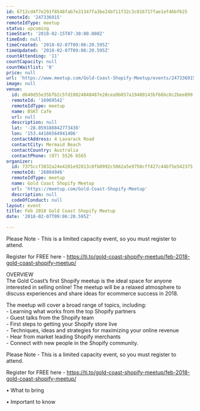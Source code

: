 ```yaml
---
id: 6712cd4f7e291f8548fab7e31347fa3be24bf11f32c3c016717fae1ef46bf625
remoteId: '247336915'
remoteIdType: meetup
status: upcoming
timeStart: '2018-02-15T07:30:00.000Z'
timeEnd: null
timeCreated: '2018-02-07T09:06:20.595Z'
timeUpdated: '2018-02-07T09:06:20.595Z'
countAttending: '11'
countCapacity: null
countWaitlist: '0'
price: null
url: 'https://www.meetup.com/Gold-Coast-Shopify-Meetup/events/247336915/'
image: null
venue:
  id: d640d55e35bfb2c5fd10824848487e28cea9b857a19480143bf66bc0c2bee899
  remoteId: '16069542'
  remoteIdType: meetup
  name: BSKT Cafe
  url: null
  description: null
  lat: '-28.059188842773438'
  lon: '153.44166564941406'
  contactAddress: 4 Lavarack Road
  contactCity: Mermaid Beach
  contactCountry: Australia
  contactPhone: (07) 5526 6565
organizer:
  id: 7375ccf3032a24e4281e92813c8fb0992c5062a5e9750cff427c44bf5e542375
  remoteId: '26804946'
  remoteIdType: meetup
  name: Gold Coast Shopify Meetup
  url: 'https://meetup.com/Gold-Coast-Shopify-Meetup'
  description: null
  codeOfConduct: null
layout: event
title: Feb 2018 Gold Coast Shopify Meetup
date: '2018-02-07T09:06:20.595Z'

---
```

<p>Please Note - This is a limited capacity event, so you must register to attend.</p> <p>Register for FREE here - <a href="https://ti.to/gold-coast-shopify-meetup/feb-2018-gold-coast-shopify-meetup/" class="linkified">https://ti.to/gold-coast-shopify-meetup/feb-2018-gold-coast-shopify-meetup/</a></p> <p>OVERVIEW<br/>The Gold Coast’s first Shopify meetup is the ideal space for anyone interested in selling online! The meetup will be a relaxed atmosphere to discuss experiences and share ideas for ecommerce success in 2018.</p> <p>The meetup will cover a broad range of topics, including:<br/>- Learning what works from the top Shopify partners<br/>- Guest talks from the Shopify team<br/>- First steps to getting your Shopify store live<br/>- Techniques, ideas and strategies for maximizing your online revenue<br/>- Hear from market leading Shopify merchants<br/>- Connect with new people in the Shopify community.</p> <p>Please Note - This is a limited capacity event, so you must register to attend.</p> <p>Register for FREE here - <a href="https://ti.to/gold-coast-shopify-meetup/feb-2018-gold-coast-shopify-meetup/" class="linkified">https://ti.to/gold-coast-shopify-meetup/feb-2018-gold-coast-shopify-meetup/</a></p> <p>• What to bring</p> <p>• Important to know</p>
